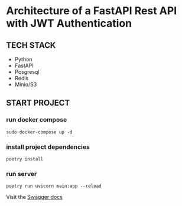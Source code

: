 # Architecture of a FastAPI Rest API with JWT Authentication

## TECH STACK
- Python
- FastAPI
- Posgresql
- Redis
- Minio/S3


## START PROJECT
### run docker compose
```console
sudo docker-compose up -d
```

### install project dependencies
```console
poetry install
```

### run server
```console
poetry run uvicorn main:app --reload
```

Visit the [Swagger docs](http://localhost:8000/docs)
